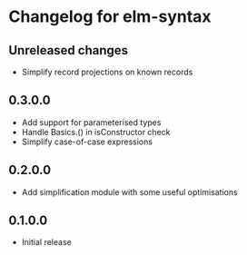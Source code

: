 # Changelog for elm-syntax

## Unreleased changes

- Simplify record projections on known records

## 0.3.0.0

- Add support for parameterised types
- Handle Basics.() in isConstructor check
- Simplify case-of-case expressions

## 0.2.0.0

- Add simplification module with some useful optimisations


## 0.1.0.0

- Initial release

